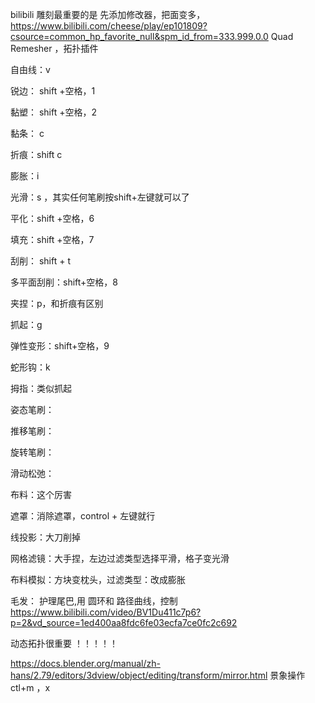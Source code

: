 bilibili
雕刻最重要的是
先添加修改器，把面变多，
https://www.bilibili.com/cheese/play/ep101809?csource=common_hp_favorite_null&spm_id_from=333.999.0.0
 Quad Remesher ，拓扑插件

自由线：v 

锐边： shift +空格，1 

黏塑： shift +空格，2 

黏条： c 

折痕：shift c 

膨胀：i

光滑：s ，其实任何笔刷按shift+左键就可以了

平化：shift +空格，6

填充：shift +空格，7

刮削： shift + t

多平面刮削：shift+空格，8

夹捏：p，和折痕有区别

抓起：g

弹性变形：shift+空格，9

蛇形钩：k

拇指：类似抓起

姿态笔刷：

推移笔刷：

旋转笔刷：

滑动松弛：



布料：这个厉害

遮罩：消除遮罩，control + 左键就行

线投影：大刀削掉

网格滤镜：大手捏，左边过滤类型选择平滑，格子变光滑

布料模拟：方块变枕头，过滤类型：改成膨胀

毛发：
护理尾巴,用 圆环和 路径曲线，控制
https://www.bilibili.com/video/BV1Du411c7p6?p=2&vd_source=1ed400aa8fdc6fe03ecfa7ce0fc2c692

动态拓扑很重要 ！！！！！

https://docs.blender.org/manual/zh-hans/2.79/editors/3dview/object/editing/transform/mirror.html
景象操作
ctl+m ，x
